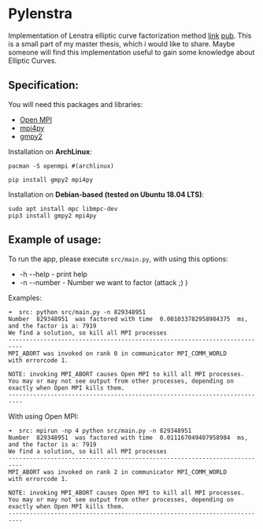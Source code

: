 # Pylenstra

Implementation of Lenstra elliptic curve factorization method [link](https://en.wikipedia.org/wiki/Lenstra_elliptic_curve_factorization) [pub](http://wstein.org/edu/124/lenstra/lenstra.pdf).
This is a small part of my master thesis, which i would like to share.
Maybe someone will find this implementation useful to gain some knowledge about Elliptic Curves.

## Specification:

You will need this packages and libraries:
 * [Open MPI](https://www.open-mpi.org/)
 * [mpi4py](http://mpi4py.readthedocs.io/en/stable/)
 * [gmpy2](https://gmpy2.readthedocs.io/en/latest/index.html)
 
Installation on **ArchLinux**:
```
pacman -S openmpi #(archlinux)

pip install gmpy2 mpi4py
```

Installation on **Debian-based (tested on Ubuntu 18.04 LTS)**:
```
sudo apt install mpc libmpc-dev
pip3 install gmpy2 mpi4py
```

## Example of usage:

To run the app, please execute ``src/main.py``, with using this options:

* -h --help - print help 
* -n --number - Number we want to factor (attack ;) )

Examples:

```
➜  src: python src/main.py -n 829348951
Number  829348951  was factored with time  0.001033782958984375  ms, and the factor is a: 7919
We find a solution, so kill all MPI processes
--------------------------------------------------------------------------
MPI_ABORT was invoked on rank 0 in communicator MPI_COMM_WORLD 
with errorcode 1.

NOTE: invoking MPI_ABORT causes Open MPI to kill all MPI processes.
You may or may not see output from other processes, depending on
exactly when Open MPI kills them.
--------------------------------------------------------------------------
```

With using Open MPI: 

```
➜  src: mpirun -np 4 python src/main.py -n 829348951
Number  829348951  was factored with time  0.011167049407958984  ms, and the factor is a: 7919
We find a solution, so kill all MPI processes
--------------------------------------------------------------------------
MPI_ABORT was invoked on rank 2 in communicator MPI_COMM_WORLD 
with errorcode 1.

NOTE: invoking MPI_ABORT causes Open MPI to kill all MPI processes.
You may or may not see output from other processes, depending on
exactly when Open MPI kills them.
--------------------------------------------------------------------------
```
